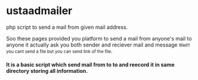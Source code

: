 # ustaadmailer
php script to send a mail from given mail address.

<p>Soo these pages provided you platform to send a mail from anyone's mail to anyone it actually ask you both sender and reciever mail and message 
<small>Well!! you cant send a file but you can send link of the file</small>.</p>
 <h4>It is a basic script which send mail from to to and reecord it in same directory storing all information.</h4>

